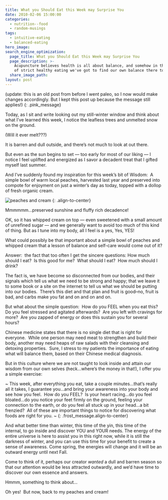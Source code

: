 ```yaml
---
title: What you Should Eat this Week may Surprise You
date: 2010-02-06 15:00:00
categories:
  - nutrition--food
  - random-musings
tags:
  - intuitive-eating
  - balanced-eating
hero_image:
search_engine_optimization:
  page_title: What you Should Eat this Week may Surprise You
  page_description: >-
    Acupuncture believes health is all about balance, and somehow in the midst
    of strict healthy eating we've got to find our own balance there too.
  share_image_path:
layout: post
---
```


(update: this is an old post from before I went paleo, so I now would make changes accordingly. But I kept this post up because the message still applies!)
{: .pink_message}

Today, as I sit and write looking out my still-winter window and think about what I’ve learned this week, I notice the leafless trees and unmelted snow on the ground.

(Will it ever melt???)

It is barren and dull outside, and there’s not much to look at out there.

But even as the sun begins to set — too early for most of our liking — I notice I feel uplifted and energized as I savor a decadent treat that I gifted myself last summer.

And I’ve suddenly found my inspiration for this week’s bit of Wisdom:&nbsp; A simple bowl of warm local peaches, harvested last year and preserved into compote for enjoyment on just a winter’s day as today, topped with a dollop of fresh organic cream.

![peaches and cream](http://origin.ih.constantcontact.com/fs085/1102844965003/img/8.jpg "Acupuncturist eats locally grown and preserved peaches")
{: .align-to-center}

Mmmmmm…preserved sunshine and fluffy rich decadence!

OK, so it has whipped cream on top — even sweetened with a small amount of unrefined sugar — and we generally want to avoid too much of this kind of thing. But as I tune into my body, all I feel is a yes, Yes, YES!

What could possibly be that important about a simple bowl of peaches and whipped cream that a lesson of balance and self-care would come out of it?

Answer:&nbsp; the fact that too often I get the sincere questions: How much should I eat?&nbsp; Is this good for me?&nbsp; What should I eat?&nbsp; How much should I drink?

The fact is, we have become so disconnected from our bodies, and their signals which tell us what we need to be strong and happy; that we leave it to some book or a site on the internet to tell us what we should be putting into our bodies.&nbsp; There’s this diet and that plan and fruit is good–no, fruit is bad, and carbs make you fat and on and on and on.

But what about the simple question:&nbsp; How do you FEEL when you eat this?&nbsp; Do you feel stressed and agitated afterwards?&nbsp; Are you left with cravings for more?&nbsp; Are you zapped of energy or does this sustain you for several hours?

Chinese medicine states that there is no single diet that is right for everyone.&nbsp; While one person may need meat to strengthen and build their body, another may need heaps of raw salads with their cleansing and detoxing properties.&nbsp; Sure, I stress to my patients the importance of eating what will balance them, based on their Chinese medical diagnosis.

But in this culture where we are not taught to look inside and attain our wisdom from our own selves (heck…where’s the money in that!), I offer you a simple exercise:

~ This week, after everything you eat, take a couple minutes…that’s really all it takes, I guarantee you…and bring your awareness into your body and see how you feel.&nbsp; How do you FEEL?&nbsp; Is your heart racing…do you feel bloated…do you notice your feet firmly on the ground, feeling your connection to the earth, or do you feel all stuck up in your head…a bit frenzied?&nbsp; All of these are important things to notice for discovering what foods are right for you. ~
{: .frost_message.align-to-center}

And what better time than winter, this time of the yin, this time of the internal, to go inside and discover YOU and YOUR needs. The energy of the entire universe is here to assist you in this right now, while it is still the darkness of winter, and you can use this time for your benefit to create a sense of awareness. Come spring, the energies will change and it will be an outward energy until next Fall.

Come to think of it, perhaps our creator *wanted* a dull and barren season so that our attention would be less attracted outwardly, and we’d have time to discover our own essence and answers.

Hmmm, something to think about…

Oh yes!&nbsp; But now, back to my peaches and cream!